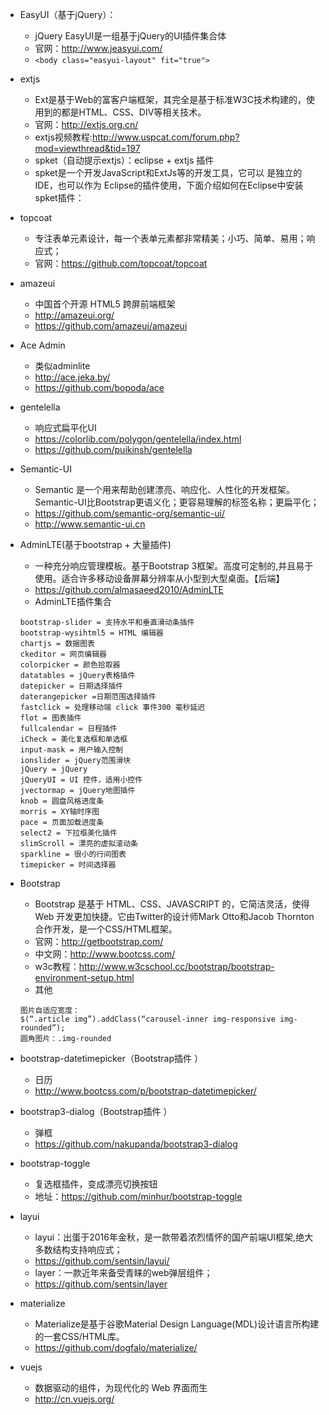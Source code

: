 - EasyUI（基于jQuery）：    
    - jQuery EasyUI是一组基于jQuery的UI插件集合体
    - 官网：http://www.jeasyui.com/
    - ```<body class="easyui-layout" fit="true"> ```

- extjs
    - Ext是基于Web的富客户端框架，其完全是基于标准W3C技术构建的，使用到的都是HTML、CSS、DIV等相关技术。
    - 官网：http://extjs.org.cn/
    - extjs视频教程:http://www.uspcat.com/forum.php?mod=viewthread&tid=197
    - spket（自动提示extjs）：eclipse + extjs 插件
    - spket是一个开发JavaScript和ExtJs等的开发工具，它可以 是独立的IDE，也可以作为 Eclipse的插件使用，下面介绍如何在Eclipse中安装spket插件：

- topcoat
    - 专注表单元素设计，每一个表单元素都非常精美；小巧、简单、易用；响应式；
    - 官网：https://github.com/topcoat/topcoat

- amazeui
    - 中国首个开源 HTML5 跨屏前端框架
    - http://amazeui.org/
    - https://github.com/amazeui/amazeui

- Ace Admin
    - 类似adminlite
    - http://ace.jeka.by/
    - https://github.com/bopoda/ace

- gentelella
    - 响应式扁平化UI
    - https://colorlib.com/polygon/gentelella/index.html
    - https://github.com/puikinsh/gentelella

- Semantic-UI
    - Semantic 是一个用来帮助创建漂亮、响应化、人性化的开发框架。Semantic-UI比Bootstrap更语义化；更容易理解的标签名称；更扁平化；
    - https://github.com/semantic-org/semantic-ui/
    - http://www.semantic-ui.cn

- AdminLTE(基于bootstrap + 大量插件)
    - 一种充分响应管理模板。基于Bootstrap 3框架。高度可定制的,并且易于使用。适合许多移动设备屏幕分辨率从小型到大型桌面。【后端】
    - https://github.com/almasaeed2010/AdminLTE
    - AdminLTE插件集合
    ```
    bootstrap-slider = 支持水平和垂直滑动条插件
    bootstrap-wysihtml5 = HTML 编辑器
    chartjs = 数据图表
    ckeditor = 网页编辑器
    colorpicker = 颜色拾取器
    datatables = jQuery表格插件
    datepicker = 日期选择插件
    daterangepicker =日期范围选择插件
    fastclick = 处理移动端 click 事件300 毫秒延迟
    flot = 图表插件
    fullcalendar = 日程插件
    iCheck = 美化复选框和单选框
    input-mask = 用户输入控制
    ionslider = jQuery范围滑块
    jQuery = jQuery
    jQueryUI = UI 控件，适用小控件
    jvectormap = jQuery地图插件
    knob = 圆盘风格进度条
    morris = XY轴时序图
    pace = 页面加载进度条
    select2 = 下拉框美化插件
    slimScroll = 漂亮的虚拟滚动条
    sparkline = 很小的行间图表
    timepicker = 时间选择器
    ```

- Bootstrap
    - Bootstrap 是基于 HTML、CSS、JAVASCRIPT 的，它简洁灵活，使得 Web 开发更加快捷。它由Twitter的设计师Mark Otto和Jacob Thornton合作开发，是一个CSS/HTML框架。
    - 官网：http://getbootstrap.com/ 
    - 中文网：http://www.bootcss.com/
    - w3c教程：http://www.w3cschool.cc/bootstrap/bootstrap-environment-setup.html
    - 其他
    ```
    图片自适应宽度：
    $(“.article img”).addClass(“carousel-inner img-responsive img-rounded”);
    圆角图片：.img-rounded
    ```
    
- bootstrap-datetimepicker（Bootstrap插件 ）
    - 日历
    - http://www.bootcss.com/p/bootstrap-datetimepicker/

- bootstrap3-dialog（Bootstrap插件 ）
    - 弹框
    - https://github.com/nakupanda/bootstrap3-dialog 
    
- bootstrap-toggle
    - 复选框插件，变成漂亮切换按钮
    - 地址：https://github.com/minhur/bootstrap-toggle

- layui
    - layui：出蛋于2016年金秋，是一款带着浓烈情怀的国产前端UI框架,绝大多数结构支持响应式；
    - https://github.com/sentsin/layui/
    - layer：一款近年来备受青睐的web弹层组件；
    - https://github.com/sentsin/layer

- materialize
    - Materialize是基于谷歌Material Design Language(MDL)设计语言所构建的一套CSS/HTML库。
    - https://github.com/dogfalo/materialize/

- vuejs
    - 数据驱动的组件，为现代化的 Web 界面而生
    - http://cn.vuejs.org/